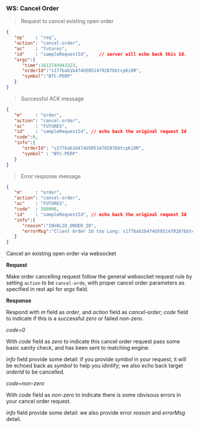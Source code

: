 ### WS: Cancel Order

> Request to cancel existing open order

```json
{
   "op"    : "req",
   "action": "cancel-order",
   "ac"    : "futures",
   "id"    : "sampleRequestId",    // server will echo back this Id.
   "args":{
      "time":1613744943323,
      "orderId":"s177bab1b474U5051470287bbtcpKiOR",
      "symbol":"BTC-PERP"
   }
}
```

> Successful ACK message

```json
{
   "m"     : "order",
   "action": "cancel-order",
   "ac"    : "FUTURES",
   "id"    : "sampleRequestId", // echo back the original request Id
   "code":0,
   "info":{
      "orderId": "s177bab1b474U5051470287bbtcpKiOR",
      "symbol" : "BTC-PERP"
   }
}
```

> Error response message

```json
{
   "m"     : "order",
   "action": "cancel-order",
   "ac"    : "FUTURES",
   "code"  : 300006,
   "id"    : "sampleRequestId", // echo back the original request Id
   "info":{
      "reason":"INVALID_ORDER_ID",
      "errorMsg":"Client Order Id too Long: s177bab1b474U5051470287bbtcpKiOR1"
   }
}
```

Cancel an existing open order via websocket 

**Request**

Make order cancelling request follow the general websocket request rule by setting `action` to be `cancel-orde`, with proper cancel order parameters as specified in rest api for *args* field.

**Response**

Respond with *m* field as *order*, and *action* field as *cancel-order*; 
*code* field to indicate if this is a successful *zero* or failed *non-zero*.

*code=0* 

With *code* field as *zero* to indicate this cancel order request pass some basic sanity check, and has been sent to matching engine. 

*info* field provide some detail: if you provide *symbol* in your request, it will be echoed back as *symbol* to help you idintify; we also echo back target *orderId* to be cancelled.  

*code=non-zero*

With *code* field as *non-zero* to indicate there is some obvisous errors in your cancel order request. 

*info* field provide some detail: we also provide error *reason* and *errorMsg* detail.
